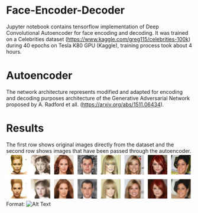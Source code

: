 # Face-Encoder-Decoder
Jupyter notebook contains tensorflow implementation of Deep Convolutional Autoencoder for face encoding and decoding. 
It was trained on a Celebrities dataset (https://www.kaggle.com/greg115/celebrities-100k) during 40 epochs on Tesla K80 GPU (Kaggle), 
training process  took about 4 hours.
# Autoencoder
The network architecture represents modified and adapted for encoding and decoding purposes architecture of the
Generative Adversarial Network proposed by A. Radford et all. (https://arxiv.org/abs/1511.06434).
# Results
The first row shows original images directly from the dataset and the second row shows images that have been passed through the autoencoder.
![GitHub Logo](/images/results.png)
Format: ![Alt Text](url)
